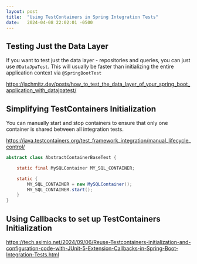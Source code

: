 ```yaml
---
layout: post
title:  "Using TestContainers in Spring Integration Tests"
date:   2024-04-08 22:02:01 -0500
---
```



## Testing Just the Data Layer

If you want to test just the data layer - repositories and queries,
you can just use `@DataJpaTest`. This will usually be faster than
initializing the entire application context via `@SpringBootTest`

https://jschmitz.dev/posts/how_to_test_the_data_layer_of_your_spring_boot_application_with_datajpatest/


## Simplifying TestContainers Initialization

You can manually start and stop containers to ensure that only one container
is shared between all integration tests.

https://java.testcontainers.org/test_framework_integration/manual_lifecycle_control/

```java
abstract class AbstractContainerBaseTest {

    static final MySQLContainer MY_SQL_CONTAINER;

    static {
        MY_SQL_CONTAINER = new MySQLContainer();
        MY_SQL_CONTAINER.start();
    }
}
```

## Using Callbacks to set up TestContainers Initialization

https://tech.asimio.net/2024/09/06/Reuse-Testcontainers-initialization-and-configuration-code-with-JUnit-5-Extension-Callbacks-in-Spring-Boot-Integration-Tests.html


